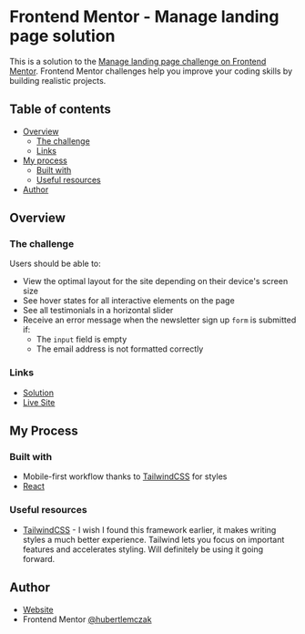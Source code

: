 # Frontend Mentor - Manage landing page solution

This is a solution to the [Manage landing page challenge on Frontend Mentor](https://www.frontendmentor.io/challenges/manage-landing-page-SLXqC6P5). Frontend Mentor challenges help you improve your coding skills by building realistic projects.

## Table of contents

- [Overview](#overview)
  - [The challenge](#the-challenge)
  - [Links](#links)
- [My process](#my-process)
  - [Built with](#built-with)
  - [Useful resources](#useful-resources)
- [Author](#author)

## Overview

### The challenge

Users should be able to:

- View the optimal layout for the site depending on their device's screen size
- See hover states for all interactive elements on the page
- See all testimonials in a horizontal slider
- Receive an error message when the newsletter sign up `form` is submitted if:
  - The `input` field is empty
  - The email address is not formatted correctly

### Links

- [Solution](https://www.frontendmentor.io/solutions/responsive-landing-page-using-react-and-tailwindcss-CtWWit8fuW)
- [Live Site](https://fem-manage-hubertlemczak.netlify.app/)

## My Process

### Built with

- Mobile-first workflow thanks to [TailwindCSS](https://tailwindcss.com/) for styles
- [React](https://reactjs.org/)

### Useful resources

- [TailwindCSS](https://tailwindcss.com/) - I wish I found this framework earlier, it makes writing styles a much better experience. Tailwind lets you focus on important features and accelerates styling. Will definitely be using it going forward.

## Author

- [Website](https://hubertlemczak.netlify.app)
- Frontend Mentor [@hubertlemczak](https://www.frontendmentor.io/profile/hubertlemczak)
